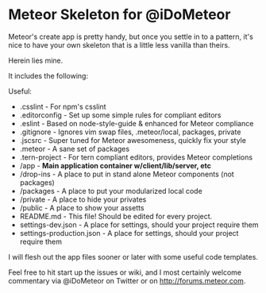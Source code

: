 # Meteor Skeleton for @iDoMeteor

Meteor's create app is pretty handy, but once you settle in to a pattern,
it's nice to have your own skeleton that is a little less vanilla than
theirs.

Herein lies mine.

It includes the following:

Useful:
  * .csslint - For npm's csslint
  * .editorconfig - Set up some simple rules for compliant editors
  * .eslint - Based on node-style-guide & enhanced for Meteor compliance
  * .gitignore - Ignores vim swap files, .meteor/local, packages, private
  * .jscsrc - Super tuned for Meteor awesomeness, quickly fix your style
  * .meteor - A sane set of packages
  * .tern-project - For tern compliant editors, provides Meteor completions
  * /app - **Main application container w/client/lib/server, etc**
  * /drop-ins - A place to put in stand alone Meteor components (not packages)
  * /packages - A place to put your modularized local code
  * /private - A place to hide your privates
  * /public - A place to show your assetts
  * README.md - This file! Should be edited for every project.
  * settings-dev.json - A place for settings, should your project require them
  * settings-production.json - A place for settings, should your project require them

I will flesh out the app files sooner or later with some useful code templates.

Feel free to hit start up the issues or wiki, and I most certainly welcome
commentary via @iDoMeteor on Twitter or on http://forums.meteor.com.
